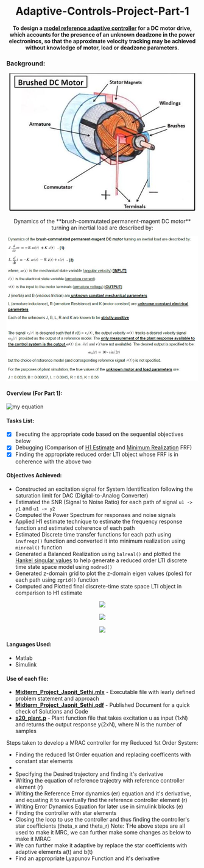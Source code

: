 # <div align="center">Adaptive-Controls-Project-Part-1</div>
**<div align="center"> To design a [model reference adaptive controller](http://www.phoneoximeter.org/uploads/media/EECE574-11_MRAC_01.pdf) for a DC motor drive, which accounts for the presence of an unknown deadzone in the power electronincs, so that the approximate velocity tracking may be achieved without knowledge of motor, load or deadzone parameters.</div>**

### Background:
<p align="center"><img src="Brushed DC Motor.JPG"> </p>

<div align="center"> Dynamics of the **brush-commutated permanent-magent DC motor** turning an inertial load are described by:</div>

<p align="center"><img src="Background.JPG"> </p>



#### Overview (For Part 1):




![my equation](https://latex.codecogs.com/gif.download?%5Cdpi%7B150%7D%20J%5Cfrac%7Bd%5Comega%7D%7Bdt%7D%20%3D%20-B%5Comega%28t%29%20+%20Ki%28t%29%20%5Cnewline%20L%5Cfrac%7Bdi%7D%7Bdt%7D%20%3D%20-K%5Comega%28t%29%20-%20Ri%28t%29%20+%20v%28t%29)

#### Tasks List:
- [x] Executing the appropriate code based on the sequential objectives below
- [x] Debugging (Comparison of [H1 Estimate](https://community.sw.siemens.com/s/article/what-is-a-frequency-response-function-frf) and [Minimum Realization](https://en.wikipedia.org/wiki/Minimal_realization) FRF)
- [x] Finding the appropriate reduced order LTI object whose FRF is in coherence with the above two

#### Objectives Achieved: 

- Constructed an excitation signal for System Identification following the saturation limit for DAC (Digital-to-Analog Converter)
- Estimated the SNR (Signal to Noise Ratio) for each path of signal `u1 -> y1` and `u1 -> y2`
- Computed the Power Spectrum for responses and noise signals
- Applied H1 estimate technique to estimate the frequency response function and estimated coherence of each path
- Estimated Discrete time transfer functions for each path using `invfreqz()` function and converted it into minimum realization using `minreal()` function
- Generated a Balanced Realization using `balreal()` and plotted the [Hankel singular values](https://en.wikipedia.org/wiki/Hankel_singular_value) to help generate a reduced order LTI discrete time state space model using `modred()`
- Generated z-domain grid to plot the z-domain eigen values (poles) for each path using `zgrid()` function
- Computed and Plotted final discrete-time state space LTI object in comparison to H1 estimate




<p align="center"><img src="Hankel.jpeg"> </p>

<p align="center"><img src="zgrid.jpeg"> </p>

<p align="center"><img src="FinalPlots.jpeg"> </p>





#### Languages Used:
- Matlab
- Simulink

#### Use of each file:
- [**Midterm_Project_Japnit_Sethi.mlx**](Midterm_Project_Japnit_Sethi.mlx) - Executable file with learly defined problem statement and approach
- [**Midterm_Project_Japnit_Sethi.pdf**](Midterm_Project_Japnit_Sethi.pdf) - Published Document for a quick check of Solutions and Code
- [**s20_plant.p**](s20_plant.p) - Plant function file that takes excitation u as input (1xN) and returns the output response y(2xN), where N is the number of samples











Steps taken to develop a MRAC controller for my Reduced 1st Order System:
- Finding the reduced 1st Order equation and replacing coefficents with constant star elements
-
- Specifying the Desired trajectory and finding it's derivative
- Writing the equation of reference trajectry with reference controller element (r)
- Writing the Reference Error dynamics (er) equation and it's derivative, and equating it to eventually find the reference controller element (r)
- Writing Error Dynamics Equation for later use in simulink blocks (e)
- Finding the controller with star elements
- Closing the loop to use the controller and thus finding the controller's star coefficients (theta_x and theta_r)
Note: THe above steps are all used to make it MRC, we can further make some changes as below to make it MRAC
- We can further make it adaptive by replace the star coefficients with adaptive elements a(t) and b(t)
- Find an appropriate Lyapunov Function and it's derivative
